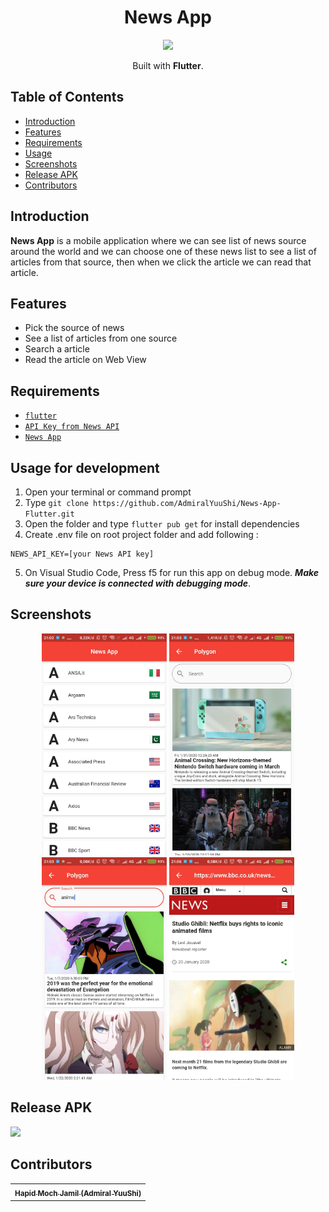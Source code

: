 <h1 align="center">News App</h1>
<p align="center">
  <img width="200" src="https://cdn.worldvectorlogo.com/logos/flutter-logo.svg"/>
</p>
<p align="center">
  Built with <b>Flutter</b>.
</p>

## Table of Contents

- [Introduction](#introduction)
- [Features](#features)
- [Requirements](#requirements)
- [Usage](#usage-for-development)
- [Screenshots](#screenshots)
- [Release APK](#release-apk)
- [Contributors](#contributors)

## Introduction
<b>News App</b> is a mobile application where we can see list of news source around the world and we can choose one of these news list to see a list of articles from that source, then when we click the article we can read that article.

## Features
* Pick the source of news
* See a list of articles from one source
* Search a article
* Read the article on Web View

## Requirements
* [`flutter`](https://flutter.dev/docs/get-started/install)
* [`API Key from News API`](https://newsapi.org/docs/get-started)
* [`News App`](https://github.com/AdmiralYuuShi/News-App-Flutter)

## Usage for development
1. Open your terminal or command prompt
2. Type `git clone https://github.com/AdmiralYuuShi/News-App-Flutter.git`
3. Open the folder and type `flutter pub get` for install dependencies
4. Create .env file on root project folder and add following :
```
NEWS_API_KEY=[your News API key]
```
5. On Visual Studio Code, Press f5 for run this app on debug mode. ***Make sure your device is connected with debugging mode***.

## Screenshots
<div align="center">
    <img width="200" src="./screenshots/na-sources.jpeg">
    <img width="200" src="./screenshots/na-articles.jpeg">
    <img width="200" src="./screenshots/na-search.jpeg">
    <img width="200" src="./screenshots/na-webview.jpeg">
</div>

## Release APK
<a href="https://drive.google.com/open?id=13Do7d9jYt4DNmAqvflLDvu-NwB3uGE5L">
  <img src="https://img.shields.io/badge/Download%20on%20the-Google%20Drive-blue.svg?style=popout&logo=google-drive"/>
</a>

## Contributors
<center>
  <table>
    <tr>
      <td align="center">
        <a href="https://github.com/AdmiralYuuShi">
          <sub><b>Hapid Moch Jamil (Admiral YuuShi)</b></sub>
        </a>
      </td>
    </tr>
  </table>
</center>
